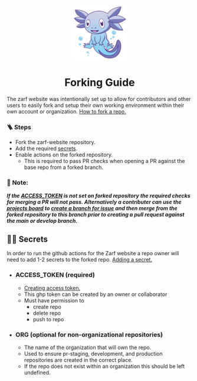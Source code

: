 <p align="center">
  <a href="https://github.com/defenseunicorns/zarf-website">
    <img alt="Gatsby" src="../src/assets/svg/zarf-dark-outline.svg" width="150" />
  </a>
</p>
<h1 align="center">
  Forking Guide
</h1>

The zarf website was intentionally set up to allow for contributors and other users to easily fork and setup their own working environment within their own account or organization. [How to fork a repo.](https://docs.github.com/en/get-started/quickstart/fork-a-repo)

### 🪜 Steps

- Fork the zarf-website repository.
- Add the required [secrets](#secrets).
- Enable actions on the forked repository.
  - This is required to pass PR checks when opening a PR against the base repo from a forked branch.

### 📝 **Note**:

**_If the [ACCESS_TOKEN](#accesstoken-required) is not set on forked repository the required checks for merging a PR will not pass. Alternatively a contributer can use the [projects board](https://github.com/orgs/defenseunicorns/projects/4/views/1) to [create a branch for issue](https://docs.github.com/en/issues/tracking-your-work-with-issues/creating-a-branch-for-an-issue) and then merge from the forked repository to this branch prior to creating a pull request against the main or develop branch._**

## 🕵️‍♀️ Secrets

In order to run the github actions for the Zarf website a repo owner will need to add 1-2 secrets to the forked repo. [Adding a secret.](https://docs.github.com/en/actions/security-guides/encrypted-secrets)

- ### ACCESS_TOKEN (required)
  - [Creating access token.](https://docs.github.com/en/authentication/keeping-your-account-and-data-secure/creating-a-personal-access-token)
  - This ghp token can be created by an owner or collaborator
  - Must have permission to
    - create repo
    - delete repo
    - push to repo
- ### ORG (optional for non-organizational repositories)
  - The name of the organization that will own the repo.
  - Used to ensure pr-staging, development, and production repositories are created in the correct place.
  - If the repo does not exist within an organization this should be left undefined.
